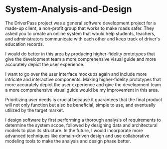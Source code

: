 # System-Analysis-and-Design

The DriverPass project was a general software development project for a made-up client, a non-profit group that works to make roads safer. They asked you to create an online system that would help students, teachers, and administrators communicate with each other and keep track of driver's education records.

I would do better in this area by producing higher-fidelity prototypes that give the development team a more comprehensive visual guide and more accurately depict the user experience.

I want to go over the user interface mockups again and include more intricate and interactive components. Making higher-fidelity prototypes that more accurately depict the user experience and give the development team a more comprehensive visual guide would be my improvement in this area.

Prioritizing user needs is crucial because it guarantees that the final product will not only function but also be beneficial, simple to use, and eventually utilized by the target market.

I design software by first performing a thorough analysis of requirements to determine the system scope, followed by designing data and architectural models to plan its structure. In the future, I would incorporate more advanced techniques like domain-driven design and use collaborative modeling tools to make the analysis and design phase better.
